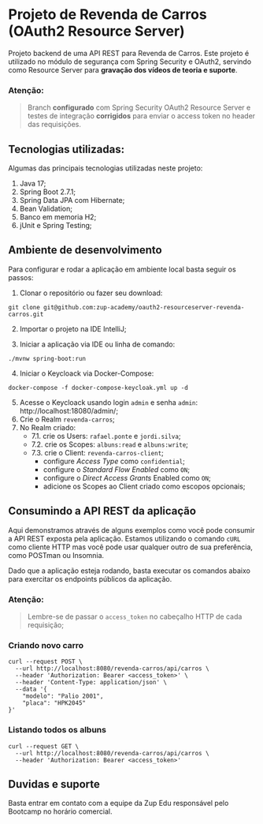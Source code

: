 # Projeto de Revenda de Carros (OAuth2 Resource Server)

Projeto backend de uma API REST para Revenda de Carros. Este projeto é utilizado no módulo de segurança com Spring Security e OAuth2, servindo como Resource Server para **gravação dos vídeos de teoria e suporte**.

### Atenção:
> Branch **configurado** com Spring Security OAuth2 Resource Server e testes de integração **corrigidos** para enviar o access token no header das requisições.

## Tecnologias utilizadas:

Algumas das principais tecnologias utilizadas neste projeto:

1. Java 17;
2. Spring Boot 2.7.1;
3. Spring Data JPA com Hibernate;
4. Bean Validation;
5. Banco em memoria H2;
6. jUnit e Spring Testing;

## Ambiente de desenvolvimento

Para configurar e rodar a aplicação em ambiente local basta seguir os passos:

1. Clonar o repositório ou fazer seu download:

```shell
git clone git@github.com:zup-academy/oauth2-resourceserver-revenda-carros.git
```

2. Importar o projeto na IDE IntelliJ;

3. Iniciar a aplicação via IDE ou linha de comando:

```shell
./mvnw spring-boot:run
``` 

4. Iniciar o Keycloack via Docker-Compose:

```shell
docker-compose -f docker-compose-keycloak.yml up -d
```

5. Acesse o Keycloack usando login `admin` e senha `admin`: http://localhost:18080/admin/;
6. Crie o Realm `revenda-carros`;
7. No Realm criado:
    - 7.1. crie os Users: `rafael.ponte` e `jordi.silva`;
    - 7.2. crie os Scopes: `albuns:read` e `albuns:write`;
    - 7.3. crie o Client: `revenda-carros-client`;
        - configure _Access Type_ como `confidential`;
        - configure o _Standard Flow Enabled_ como `ON`;
        - configure o _Direct Access Grants_ Enabled como `ON`;
        - adicione os Scopes ao Client criado como escopos opcionais;

## Consumindo a API REST da aplicação

Aqui demonstramos através de alguns exemplos como você pode consumir a API REST exposta pela aplicação. Estamos utilizando o comando `cURL` como cliente HTTP mas você pode usar qualquer outro de sua preferência, como POSTman ou Insomnia.

Dado que a aplicação esteja rodando, basta executar os comandos abaixo para exercitar os endpoints públicos da aplicação.

### Atenção:
> Lembre-se de passar o `access_token` no cabeçalho HTTP de cada requisição;

### Criando novo carro

```shell
curl --request POST \
  --url http://localhost:8080/revenda-carros/api/carros \
  --header 'Authorization: Bearer <access_token>' \
  --header 'Content-Type: application/json' \
  --data '{
	"modelo": "Palio 2001",
	"placa": "HPK2045"
}'
```

### Listando todos os albuns
```shell
curl --request GET \
  --url http://localhost:8080/revenda-carros/api/carros \
  --header 'Authorization: Bearer <access_token>'
```

## Duvidas e suporte

Basta entrar em contato com a equipe da Zup Edu responsável pelo Bootcamp no horário comercial.